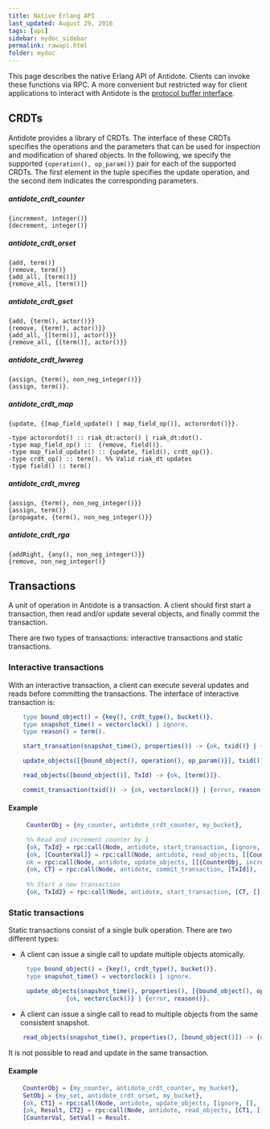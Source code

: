 ```yaml
---
title: Native Erlang API
last_updated: August 29, 2016
tags: [api]
sidebar: mydoc_sidebar
permalink: rawapi.html
folder: mydoc
---
```


This page describes the native Erlang API of Antidote. Clients can invoke these functions via RPC. 
A more convenient but restricted way for client applications to interact with Antidote is the [protocol buffer interface](/api.html).

## CRDTs

Antidote provides a library of CRDTs. 
The interface of these CRDTs specifies the operations and the parameters that can be used for inspection and modification of shared objects. 
In the following, we specify the supported `{operation(), op_param()}` pair for each of the supported CRDTs. 
The first element in the tuple specifies the update operation, and the second item indicates the corresponding parameters.

##### antidote_crdt_counter #####
    {increment, integer()}
    {decrement, integer()}

##### antidote_crdt_orset #####
    {add, term()}
    {remove, term()}
    {add_all, [term()]}
    {remove_all, [term()]}

##### antidote_crdt_gset #####
    {add, {term(), actor()}}
    {remove, {term(), actor()}}
    {add_all, {[term()], actor()}}
    {remove_all, {[term()], actor()}}

##### antidote_crdt_lwwreg #####
    {assign, {term(), non_neg_integer()}}
    {assign, term()}.

##### antidote_crdt_map #####
    {update, {[map_field_update() | map_field_op()], actorordot()}}.

    -type actorordot() :: riak_dt:actor() | riak_dt:dot().
    -type map_field_op() ::  {remove, field()}.
    -type map_field_update() :: {update, field(), crdt_op()}.
    -type crdt_op() :: term(). %% Valid riak_dt updates
    -type field() :: term()

##### antidote_crdt_mvreg #####
    {assign, {term(), non_neg_integer()}}
    {assign, term()}
    {propagate, {term(), non_neg_integer()}}

##### antidote_crdt_rga #####
    {addRight, {any(), non_neg_integer()}}
    {remove, non_neg_integer()}

## Transactions

A unit of operation in Antidote is a transaction. 
A client should first start a transaction, then read and/or update several objects, and finally commit the transaction.

There are two types of transactions: interactive transactions and static transactions.

### Interactive transactions ###

With an interactive transaction, a client can execute several updates and reads before committing the transactions. 
The interface of interactive transaction is:

```erlang
    type bound_object() = {key(), crdt_type(), bucket()}.
    type snapshot_time() = vectorclock() | ignore.
    type reason() = term().

    start_transation(snapshot_time(), properties()) -> {ok, txid()} | {error, reason()}.

    update_objects([{bound_object(), operation(), op_param()}], txid()) -> ok | {error, reason()}.

    read_objects([bound_object()], TxId) -> {ok, [term()]}.

    commit_transaction(txid()) -> {ok, vectorclock()} | {error, reason()}.
```

#### Example ####

```erlang
     CounterObj = {my_counter, antidote_crdt_counter, my_bucket},

     %% Read and increment counter by 1
     {ok, TxId} = rpc:call(Node, antidote, start_transaction, [ignore, []]),
     {ok, [CounterVal]} = rpc:call(Node, antidote, read_objects, [[CounterObj], TxId]),
     ok = rpc:call(Node, antidote, update_objects, [[{CounterObj, increment, 1}], TxId]),
     {ok, CT} = rpc:call(Node, antidote, commit_transaction, [TxId]),
     
     %% Start a new transaction
     {ok, TxId2} = rpc:call(Node, antidote, start_transaction, [CT, []]),
```

### Static transactions ###
Static transactions consist of a single bulk operation. There are two different types:
* A client can issue a single call to update multiple objects atomically. 

```erlang
     type bound_object() = {key(), crdt_type(), bucket()}.
     type snapshot_time() = vectorclock() | ignore.

     update_objects(snapshot_time(), properties(), [{bound_object(), operation(), op_param()}]) ->
                {ok, vectorclock()} | {error, reason()}.

```
* A client can issue a single call to read to multiple objects from the same consistent snapshot.  

```erlang
    read_objects(snapshot_time(), properties(), [bound_object()]) -> {ok, [term()], vectorclock()}.
```

It is not possible to read and update in the same transaction.

#### Example ####

```erlang
    CounterObj = {my_counter, antidote_crdt_counter, my_bucket},
    SetObj = {my_set, antidote_crdt_orset, my_bucket},
    {ok, CT1} = rpc:call(Node, antidote, update_objects, [ignore, [], [{CounterObj, increment, 1}]]),
    {ok, Result, CT2} = rpc:call(Node, antidote, read_objects, [CT1, [], [CounterObj, SetObj]]),
    [CounterVal, SetVal] = Result.
```
